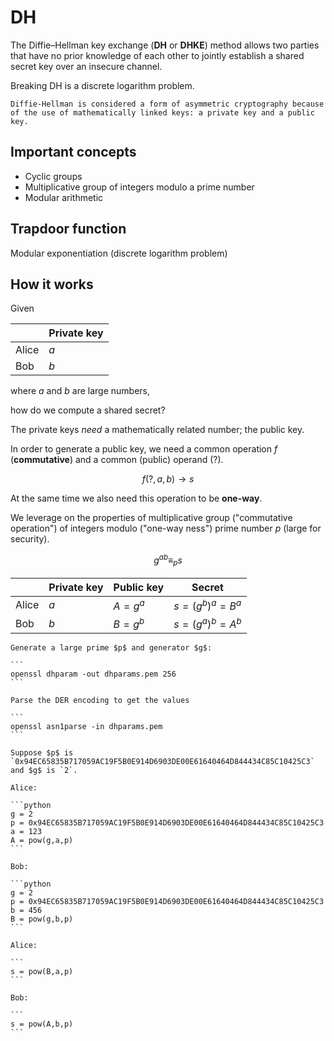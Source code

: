 # DH

The Diffie–Hellman key exchange (**DH** or **DHKE**) method allows two parties that have no prior knowledge of each other to jointly establish a shared secret key over an insecure channel.

Breaking DH is a discrete logarithm problem.

```admonish note
Diffie-Hellman is considered a form of asymmetric cryptography because of the use of mathematically linked keys: a private key and a public key.
```

## Important concepts

- Cyclic groups
- Multiplicative group of integers modulo a prime number
- Modular arithmetic

## Trapdoor function

Modular exponentiation (discrete logarithm problem)

## How it works

Given

|       | Private key |
| ----- | ----------- |
| Alice | $a$         |
| Bob   | $b$         |

where $a$ and $b$ are large numbers,

how do we compute a shared secret?

The private keys _need_ a mathematically related number; the public key.

In order to generate a public key, we need a common operation $f$ (**commutative**) and a common (public) operand (?).

$$
f(?, a, b) \rightarrow s
$$

At the same time we also need this operation to be **one-way**.

We leverage on the properties of multiplicative group ("commutative operation") of integers modulo ("one-way ness") prime number $p$ (large for security).

$$
g^{ab} \equiv_p s
$$


|       | Private key | Public key | Secret              |
| ----- | ----------- | ---------- | ------------------- |
| Alice | $a$         | $A = g^a$  | $s = (g^b)^a = B^a$ |
| Bob   | $b$         | $B = g^b$  | $s = (g^a)^b = A^b$ |

~~~admonish example
Generate a large prime $p$ and generator $g$:

```
openssl dhparam -out dhparams.pem 256
```

Parse the DER encoding to get the values

```
openssl asn1parse -in dhparams.pem
```

Suppose $p$ is `0x94EC65835B717059AC19F5B0E914D6903DE00E61640464D844434C85C10425C3` and $g$ is `2`.

Alice:

```python
g = 2
p = 0x94EC65835B717059AC19F5B0E914D6903DE00E61640464D844434C85C10425C3
a = 123
A = pow(g,a,p)
```

Bob:

```python
g = 2
p = 0x94EC65835B717059AC19F5B0E914D6903DE00E61640464D844434C85C10425C3
b = 456
B = pow(g,b,p)
```

Alice:

```
s = pow(B,a,p)
```

Bob:

```
s = pow(A,b,p)
```

~~~
